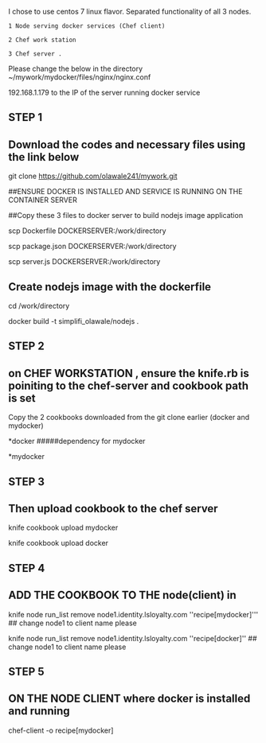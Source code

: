 I chose to use centos 7 linux flavor. Separated functionality of all 3 nodes.

    1 Node serving docker services (Chef client)
    
    2 Chef work station 
    
    3 Chef server .

Please change the below in the directory ~/mywork/mydocker/files/nginx/nginx.conf 

192.168.1.179 to the IP of the server running docker service 



## STEP 1

## Download the codes and necessary files using the link below 

git clone https://github.com/olawale241/mywork.git

##ENSURE DOCKER IS INSTALLED AND SERVICE IS RUNNING ON THE CONTAINER SERVER 



##Copy these 3 files to docker server to build nodejs image application

scp Dockerfile DOCKERSERVER:/work/directory

scp package.json DOCKERSERVER:/work/directory

scp server.js DOCKERSERVER:/work/directory




## Create nodejs image with the dockerfile  

cd /work/directory

docker build -t simplifi_olawale/nodejs .





## STEP 2 

## on CHEF WORKSTATION , ensure the knife.rb is poiniting to the chef-server and cookbook path is set

Copy the 2  cookbooks downloaded from the git clone earlier (docker and mydocker) 

*docker    #####dependency for mydocker 

*mydocker 




## STEP 3

##   Then upload cookbook to the chef server 

knife cookbook upload mydocker

knife cookbook upload docker

##
## STEP 4 

## ADD THE COOKBOOK TO THE node(client) in 

knife node run_list remove node1.identity.lsloyalty.com ''recipe[mydocker]'''   ## change node1 to client name please 

knife node run_list remove node1.identity.lsloyalty.com ''recipe[docker]''      ## change node1 to client name please


##
## STEP 5

## ON THE NODE CLIENT where docker is installed and running 

chef-client -o recipe[mydocker]
